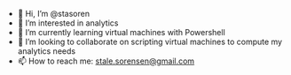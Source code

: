 - 👋 Hi, I’m @stasoren
- 👀 I’m interested in analytics
- 🌱 I’m currently learning virtual machines with Powershell
- 💞️ I’m looking to collaborate on scripting virtual machines to compute my analytics needs
- 📫 How to reach me: stale.sorensen@gmail.com

<!---
stasoren/stasoren is a ✨ special ✨ repository because its `README.md` (this file) appears on your GitHub profile.
You can click the Preview link to take a look at your changes.
--->
